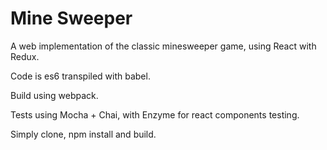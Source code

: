 # Mine Sweeper
A web implementation of the classic minesweeper game, using React with Redux.

Code is es6 transpiled with babel.

Build using webpack.

Tests using Mocha + Chai, with Enzyme for react components testing.

Simply clone, npm install and build.
